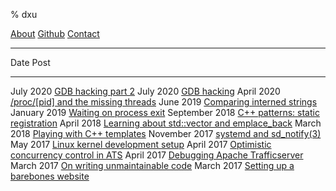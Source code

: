 % dxu

[About](https://dxuuu.xyz/about.html)
[Github](https://github.com/danobi)
[Contact](mailto:dxu@[this-website-url])

---

Date                  Post
------------------    ------------------
July 2020             [GDB hacking part 2](gdb-hacking-2.html)
July 2020             [GDB hacking](gdb-hacking.html)
April 2020            [/proc/[pid] and the missing threads](proc-threads.html)
June 2019             [Comparing interned strings](interned-strings.html)
January 2019          [Waiting on process exit](wait-pid.html)
September 2018        [C++ patterns: static registration](cpp-static-registration.html)
April 2018            [Learning about std::vector and emplace_back](cpp-emplace.html)
March 2018            [Playing with C++ templates](cpp-templates.html)
November 2017         [systemd and sd_notify(3)](systemd-sdnotify.html)
May 2017              [Linux kernel development setup](kernel-development-setup.html)
April 2017            [Optimistic concurrency control in ATS](optimistic-concurrency.html)
April 2017            [Debugging Apache Trafficserver](ats-logging-race-condition.html)
March 2017            [On writing unmaintainable code](writing-unmaintainable-code.html)
March 2017            [Setting up a barebones website](barebones-website.html)
